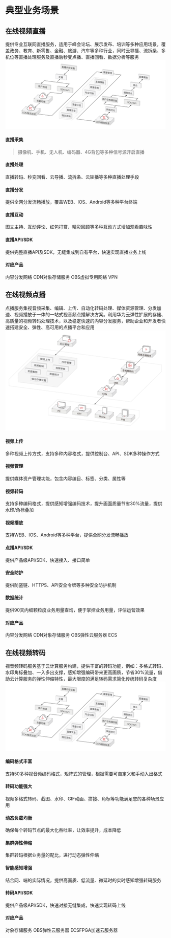 典型业务场景
===========
## 在线视频直播
提供专业互联网直播服务，适用于峰会论坛、展示发布、培训等多种应用场景，覆盖政务、教育、新零售、金融、旅游、汽车等多种行业，同时云导播、流拆条、多机位等直播处理服务及直播后秒变点播、直播回看、数据分析等服务
![Markdown](/docs/images/scene-image1.svg)
#### 直播采集

> 摄像机、手机、无人机、编码器、4G背包等多种信号源开启直播

#### 直播处理

直播转码、秒变回看、云导播、流拆条、云轮播等多种直播处理手段

#### 直播分发

提供全网分发流畅播放，覆盖WEB、IOS、Android等多种平台终端

#### 直播互动

图文主持、互动评论、红包打赏、精彩回顾等多种互动方式增加观看趣味性

#### 直播API/SDK
提供完整直播API及SDK，无缝集成到自有平台，快速实现直播业务上线

#### 对应产品
内容分发网络 CDN对象存储服务 OBS虚拟专用网络 VPN

## 在线视频点播
点播服务集视音频采集、编辑、上传、自动化转码处理、媒体资源管理、分发加速、视频播放于一体的一站式视音频点播解决方案。利用华为云弹性扩展的存储、高质量的视频转码处理技术，以及稳定快速的内容分发服务，帮助企业和开发者快速搭建安全、弹性、高可用的点播平台和应用
![Markdown](/docs/images/scene-image2.svg)

#### 视频上传
多种视频上传方式，支持多种内容格式，提供控制台、API、SDK多种操作方式

#### 视频管理
提供媒体资产管理功能，包含内容编目、标签、分类、属性等

#### 视频转码
支持多种编码格式，提供感知增强编码技术，提升画面质量节省30%流量，提供水印/角标叠加

#### 视频播放
支持WEB、IOS、Android等多种平台，提供全网分发流畅播放

#### 点播API/SDK
提供产品级API/SDK、快速接入、接口简单

#### 安全防护
提供防盗链、HTTPS、API安全令牌等多种安全防护机制

#### 数据统计
提供90天内细颗粒度业务用量查询，便于掌控业务用量，评估运营效果

#### 对应产品
内容分发网络 CDN对象存储服务 OBS弹性云服务器 ECS

## 在线视频转码
视音频转码服务基于云计算服务构建，提供丰富的转码功能，例如：多格式转码、水印角标叠加、一入多出支撑，感知增强编码带来更高画质，节省30%流量，借助云计算服务的弹性伸缩特性，最大限度的满足转码需求简化传统转码复杂度
![Markdown](/docs/images/scene-image1.svg)

#### 编码格式丰富
支持50多种视音频编码格式，矩阵式的管理，根据需要可自定义和手动入出格式

#### 转码功能强大
视频多格式转码、截图、水印、GIF动画、拼接、角标等功能满足您的各种场景应用

#### 动态负载均衡
确保每个转码节点的最大化吞吐率，让效率提升，成本降低

#### 集群弹性伸缩
集群转码根据业务量的配比，进行动态弹性伸缩

#### 智能感知增强
结合网、端的实际情况，提供高画质、低流量、微延时的实时感知增强转码服务

#### 转码API/SDK
提供产品级API/SDK，快速对接无缝集成，快速实现转码上线

#### 对应产品
对象存储服务 OBS弹性云服务器 ECSFPGA加速云服务器